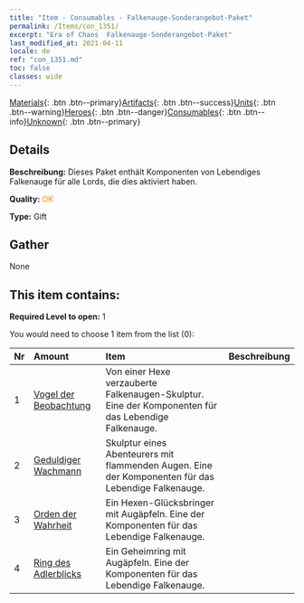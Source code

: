 ```yaml
---
title: "Item - Consumables - Falkenauge-Sonderangebot-Paket"
permalink: /Items/con_1351/
excerpt: "Era of Chaos  Falkenauge-Sonderangebot-Paket"
last_modified_at: 2021-04-11
locale: de
ref: "con_1351.md"
toc: false
classes: wide
---
```

 [Materials](/de/Items/){: .btn .btn--primary}[Artifacts](/de/Items/Artifacts/){: .btn .btn--success}[Units](/de/Items/Units/){: .btn .btn--warning}[Heroes](/de/Items/Heroes/){: .btn .btn--danger}[Consumables](/de/Items/Consumables/){: .btn .btn--info}[Unknown](/de/Items/Unknown/){: .btn .btn--primary}

## Details
 **Beschreibung:** Dieses Paket enthält Komponenten von Lebendiges Falkenauge für alle Lords, die dies aktiviert haben.

 **Quality:** <span style="color: #FF8C00">OK</span>

 **Type:** Gift

## Gather

  None

## This item contains:

 **Required Level to open:** 1

 You would need to choose 1 item from the list (0):

  | Nr | Amount |     Item    | Beschreibung |
  |:---|:-------|:------------|:-----------:|
  | 1 | [Vogel der Beobachtung](/de/Items/art_132/) | Von einer Hexe verzauberte Falkenaugen-Skulptur. Eine der Komponenten für das Lebendige Falkenauge. | 
  | 2 | [Geduldiger Wachmann](/de/Items/art_133/) | Skulptur eines Abenteurers mit flammenden Augen. Eine der Komponenten für das Lebendige Falkenauge. | 
  | 3 | [Orden der Wahrheit](/de/Items/art_134/) | Ein Hexen-Glücksbringer mit Augäpfeln. Eine der Komponenten für das Lebendige Falkenauge. | 
  | 4 | [Ring des Adlerblicks](/de/Items/art_135/) | Ein Geheimring mit Augäpfeln. Eine der Komponenten für das Lebendige Falkenauge. | 
